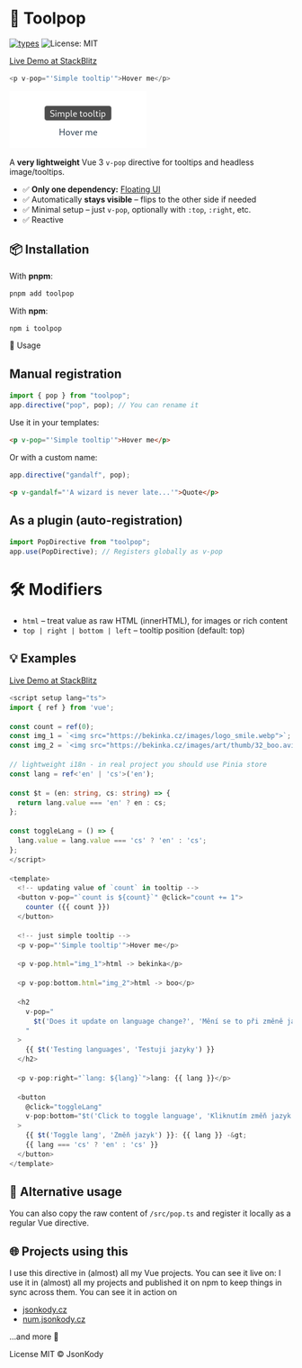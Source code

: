 # 💬 Toolpop

[![types](https://img.shields.io/npm/types/toolpop.svg)](https://www.npmjs.com/package/toolpop)
![License: MIT](https://img.shields.io/badge/License-MIT-green.svg)

[Live Demo at StackBlitz](https://stackblitz.com/edit/toolpop?file=src%2FApp.vue)

```ts
<p v-pop="'Simple tooltip'">Hover me</p>
```

![screenshot](./screenshot.png)

A **very lightweight** Vue 3 `v-pop` directive for tooltips and headless image/tooltips.

- ✅ **Only one dependency:** [Floating UI](https://floating-ui.com)
- ✅ Automatically **stays visible** – flips to the other side if needed
- ✅ Minimal setup – just `v-pop`, optionally with `:top`, `:right`, etc.
- ✅ Reactive

## 📦 Installation

With **pnpm**:

```sh
pnpm add toolpop
```

With **npm**:

```sh
npm i toolpop
```

🚀 Usage

## Manual registration

```ts
import { pop } from "toolpop";
app.directive("pop", pop); // You can rename it
```

Use it in your templates:

```html
<p v-pop="'Simple tooltip'">Hover me</p>
```

Or with a custom name:

```ts
app.directive("gandalf", pop);
```

```html
<p v-gandalf="'A wizard is never late...'">Quote</p>
```

## As a plugin (auto-registration)

```ts
import PopDirective from "toolpop";
app.use(PopDirective); // Registers globally as v-pop
```

# 🛠 Modifiers

- `html` – treat value as raw HTML (innerHTML), for images or rich content
- `top | right | bottom | left` – tooltip position (default: top)

## 💡 Examples

[Live Demo at StackBlitz](https://stackblitz.com/edit/toolpop?file=src%2FApp.vue)

```ts
<script setup lang="ts">
import { ref } from 'vue';

const count = ref(0);
const img_1 = `<img src="https://bekinka.cz/images/logo_smile.webp">`;
const img_2 = `<img src="https://bekinka.cz/images/art/thumb/32_boo.avif" style="border-radius: 99999px; border: 4px solid PaleGreen;">`;

// lightweight i18n - in real project you should use Pinia store
const lang = ref<'en' | 'cs'>('en');

const $t = (en: string, cs: string) => {
  return lang.value === 'en' ? en : cs;
};

const toggleLang = () => {
  lang.value = lang.value === 'cs' ? 'en' : 'cs';
};
</script>

<template>
  <!-- updating value of `count` in tooltip -->
  <button v-pop="`count is ${count}`" @click="count += 1">
    counter ({{ count }})
  </button>

  <!-- just simple tooltip -->
  <p v-pop="'Simple tooltip'">Hover me</p>

  <p v-pop.html="img_1">html -> bekinka</p>

  <p v-pop:bottom.html="img_2">html -> boo</p>

  <h2
    v-pop="
      $t('Does it update on language change?', 'Mění se to při změně jazyka?')
    "
  >
    {{ $t('Testing languages', 'Testuji jazyky') }}
  </h2>

  <p v-pop:right="`lang: ${lang}`">lang: {{ lang }}</p>

  <button
    @click="toggleLang"
    v-pop:bottom="$t('Click to toggle language', 'Kliknutím změň jazyk')"
  >
    {{ $t('Toggle lang', 'Změň jazyk') }}: {{ lang }} -&gt;
    {{ lang === 'cs' ? 'en' : 'cs' }}
  </button>
</template>
```

## 📁 Alternative usage

You can also copy the raw content of `/src/pop.ts` and register it locally as a regular Vue directive.

## 🌐 Projects using this

I use this directive in (almost) all my Vue projects.
You can see it live on:
I use it in (almost) all my projects and published it on npm to keep things in sync across them.
You can see it in action on

- [jsonkody.cz](https://jsonkody.cz)
- [num.jsonkody.cz](https://num.jsonkody.cz)

…and more 👀

License
MIT © JsonKody
